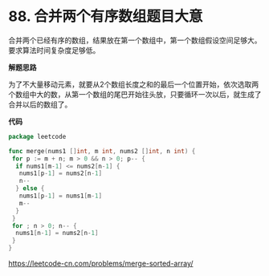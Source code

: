 # 88. 合并两个有序数组**题目大意**  

合并两个已经有序的数组，结果放在第一个数组中，第一个数组假设空间足够大。要求算法时间复杂度足够低。

**解题思路**  

为了不大量移动元素，就要从2个数组长度之和的最后一个位置开始，依次选取两个数组中大的数，从第一个数组的尾巴开始往头放，只要循环一次以后，就生成了合并以后的数组了。

**代码**  

```go
package leetcode

func merge(nums1 []int, m int, nums2 []int, n int) {
 for p := m + n; m > 0 && n > 0; p-- {
  if nums1[m-1] <= nums2[n-1] {
   nums1[p-1] = nums2[n-1]
   n--
  } else {
   nums1[p-1] = nums1[m-1]
   m--
  }
 }
 for ; n > 0; n-- {
  nums1[n-1] = nums2[n-1]
 }
}
```

https://leetcode-cn.com/problems/merge-sorted-array/
